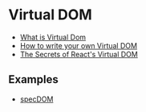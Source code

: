 # Virtual DOM

* [What is Virtual Dom](https://medium.com/tony-freed-consulting/what-is-virtual-dom-c0ec6d6a925c)
* [How to write your own Virtual DOM](https://medium.com/@deathmood/how-to-write-your-own-virtual-dom-ee74acc13060#.z13ttl8f0)
* [The Secrets of React's Virtual DOM](http://conferences.oreilly.com/fluent/fluent2014/public/schedule/detail/32395)

## Examples
* [specDOM](https://github.com/kshowalter/specdom)
